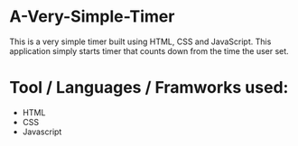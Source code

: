 # A-Very-Simple-Timer
This is a very simple timer built using HTML, CSS and JavaScript. This application simply starts timer that counts down from the time the user set.

# Tool / Languages / Framworks used:
- HTML
- CSS
- Javascript
